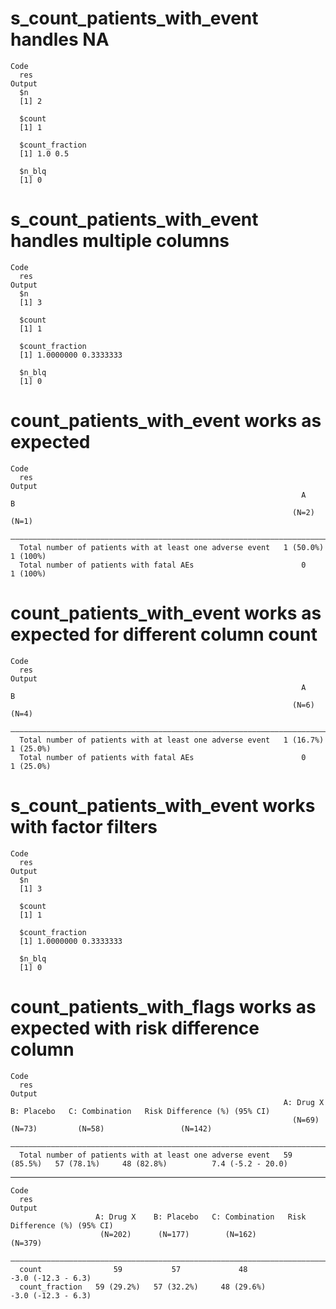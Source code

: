 # s_count_patients_with_event handles NA

    Code
      res
    Output
      $n
      [1] 2
      
      $count
      [1] 1
      
      $count_fraction
      [1] 1.0 0.5
      
      $n_blq
      [1] 0
      

# s_count_patients_with_event handles multiple columns

    Code
      res
    Output
      $n
      [1] 3
      
      $count
      [1] 1
      
      $count_fraction
      [1] 1.0000000 0.3333333
      
      $n_blq
      [1] 0
      

# count_patients_with_event works as expected

    Code
      res
    Output
                                                                     A          B    
                                                                   (N=2)      (N=1)  
      ———————————————————————————————————————————————————————————————————————————————
      Total number of patients with at least one adverse event   1 (50.0%)   1 (100%)
      Total number of patients with fatal AEs                        0       1 (100%)

# count_patients_with_event works as expected for different column count

    Code
      res
    Output
                                                                     A           B    
                                                                   (N=6)       (N=4)  
      ————————————————————————————————————————————————————————————————————————————————
      Total number of patients with at least one adverse event   1 (16.7%)   1 (25.0%)
      Total number of patients with fatal AEs                        0       1 (25.0%)

# s_count_patients_with_event works with factor filters

    Code
      res
    Output
      $n
      [1] 3
      
      $count
      [1] 1
      
      $count_fraction
      [1] 1.0000000 0.3333333
      
      $n_blq
      [1] 0
      

# count_patients_with_flags works as expected with risk difference column

    Code
      res
    Output
                                                                 A: Drug X    B: Placebo   C: Combination   Risk Difference (%) (95% CI)
                                                                   (N=69)       (N=73)         (N=58)                 (N=142)           
      ——————————————————————————————————————————————————————————————————————————————————————————————————————————————————————————————————
      Total number of patients with at least one adverse event   59 (85.5%)   57 (78.1%)     48 (82.8%)          7.4 (-5.2 - 20.0)      

---

    Code
      res
    Output
                       A: Drug X    B: Placebo   C: Combination   Risk Difference (%) (95% CI)
                        (N=202)      (N=177)        (N=162)                 (N=379)           
      ————————————————————————————————————————————————————————————————————————————————————————
      count                59           57             48              -3.0 (-12.3 - 6.3)     
      count_fraction   59 (29.2%)   57 (32.2%)     48 (29.6%)          -3.0 (-12.3 - 6.3)     

